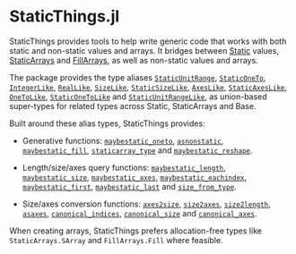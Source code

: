 # StaticThings.jl

StaticThings provides tools to help write generic code that works with both
static and non-static values and arrays. It bridges between
[Static](https://github.com/SciML/Static.jl) values,
[StaticArrays](https://github.com/JuliaArrays/StaticArrays.jl) and
[FillArrays](https://github.com/JuliaArrays/FillArrays.jl), as well as
non-static values and arrays.

The package provides the type aliases [`StaticUnitRange`](@ref), [`StaticOneTo`](@ref), [`IntegerLike`](@ref), [`RealLike`](@ref), [`SizeLike`](@ref), [`StaticSizeLike`](@ref), [`AxesLike`](@ref), [`StaticAxesLike`](@ref), [`OneToLike`](@ref), [`StaticOneToLike`](@ref) and [`StaticUnitRangeLike`](@ref), as union-based super-types for related types across Static, StaticArrays and Base.

Built around these alias types, StaticThings provides:

* Generative functions: [`maybestatic_oneto`](@ref), [`asnonstatic`](@ref), [`maybestatic_fill`](@ref), [`staticarray_type`](@ref) and [`maybestatic_reshape`](@ref).

* Length/size/axes query functions: [`maybestatic_length`](@ref), [`maybestatic_size`](@ref), [`maybestatic_axes`](@ref), [`maybestatic_eachindex`](@ref), [`maybestatic_first`](@ref), [`maybestatic_last`](@ref) and [`size_from_type`](@ref).

* Size/axes conversion functions: [`axes2size`](@ref), [`size2axes`](@ref), [`size2length`](@ref), [`asaxes`](@ref), [`canonical_indices`](@ref), [`canonical_size`](@ref) and [`canonical_axes`](@ref).

When creating arrays, StaticThings prefers allocation-free
types like `StaticArrays.SArray` and `FillArrays.Fill` where feasible.

